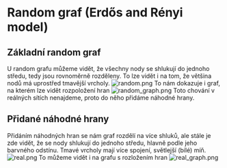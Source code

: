 # Random graf (Erdős and Rényi model)

## Základní random graf
U random grafu můžeme vidět, že všechny nody se shlukují do jednoho středu, tedy jsou rovnoměrně rozděleny. To lze vidět i na tom, že většina nodů má uprostřed tmavější vrcholy.
![random.png](https://upload.patrick115.eu/screenshot/random2.png)
To nám dokazuje i graf, na kterém lze vidět rozpoložení hran
![random_graph.png](https://upload.patrick115.eu/screenshot/random_graph.png)
Toto chování v reálných sítích nenajdeme, proto do něho přidáme náhodné hrany.

## Přidané náhodné hrany
Přidáním náhodných hran se nám graf rozdělí na více shluků, ale stále je zde vidět, že se nody shlukují do jednoho středu, hlavně podle jeho barvného odstínu. Tmavé vrcholy mají více spojení, světlejší (bílé) míň.
![real.png](https://upload.patrick115.eu/screenshot/real2.png) 
To můžeme vidět i na grafu s rozložením hran
![real_graph.png](https://upload.patrick115.eu/screenshot/real_graph.png)